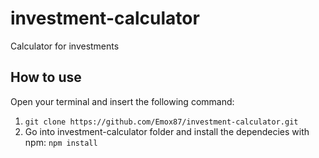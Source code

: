 # investment-calculator
Calculator for investments

## How to use

Open your terminal and insert the following command:

1) `git clone https://github.com/Emox87/investment-calculator.git`
2) Go into investment-calculator folder and install the dependecies with npm: `npm install`
